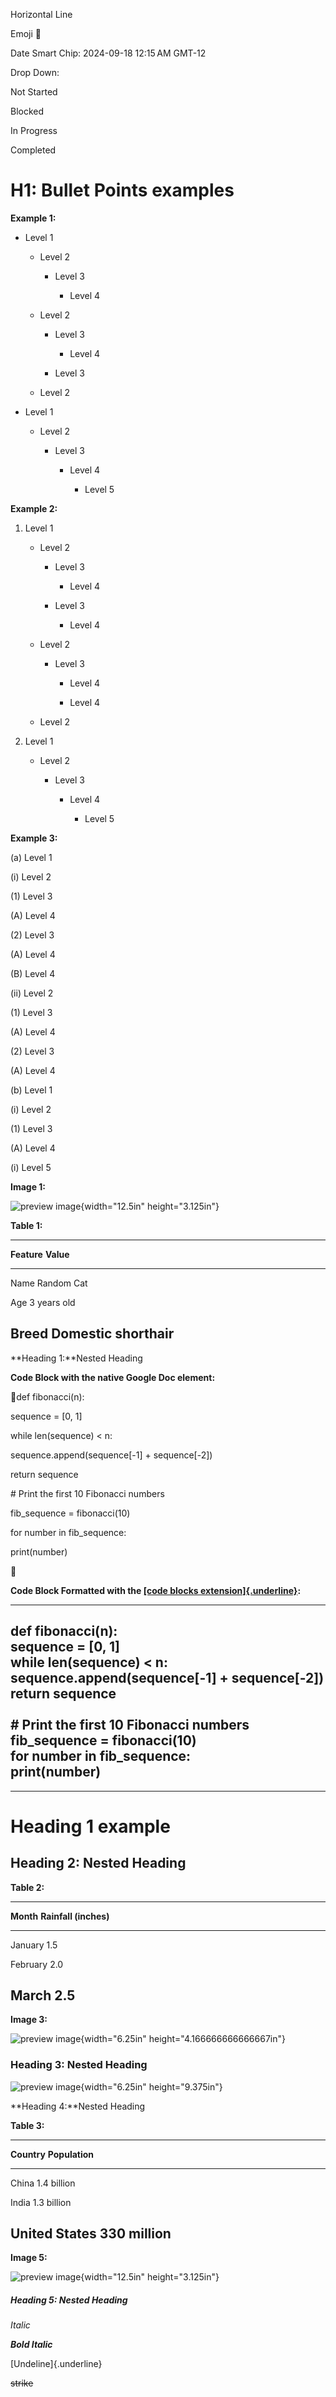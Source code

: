 Horizontal Line

Emoji 🌺

Date Smart Chip: 2024-09-18 12:15 AM GMT-12

Drop Down:

Not Started

Blocked

In Progress

Completed

# H1: Bullet Points examples

**Example 1:**

-   Level 1

    -   Level 2

        -   Level 3

            -   Level 4

    -   Level 2

        -   Level 3

            -   Level 4

        -   Level 3

    -   Level 2

-   Level 1

    -   Level 2

        -   Level 3

            -   Level 4

                -   Level 5

**Example 2:**

1.  Level 1

    -   Level 2

        -   Level 3

            -   Level 4

        -   Level 3

            -   Level 4

    -   Level 2

        -   Level 3

            -   Level 4

            -   Level 4

    -   Level 2

2.  Level 1

    -   Level 2

        -   Level 3

            -   Level 4

                -   Level 5

**Example 3:**

\(a\) Level 1

\(i\) Level 2

\(1\) Level 3

\(A\) Level 4

\(2\) Level 3

\(A\) Level 4

\(B\) Level 4

\(ii\) Level 2

\(1\) Level 3

\(A\) Level 4

\(2\) Level 3

\(A\) Level 4

\(b\) Level 1

\(i\) Level 2

\(1\) Level 3

\(A\) Level 4

\(i\) Level 5

**Image 1:**

![preview image](./media/media/image4.png){width="12.5in"
height="3.125in"}

**Table 1:**

  -----------------------------------------------------------------------
  **Feature**                         **Value**
  ----------------------------------- -----------------------------------
  Name                                Random Cat

  Age                                 3 years old

  Breed                               Domestic shorthair
  -----------------------------------------------------------------------

\*\*Heading 1:\*\*Nested Heading

**Code Block with the native Google Doc element:**

def fibonacci(n):

sequence = \[0, 1\]

while len(sequence) \< n:

sequence.append(sequence\[-1\] + sequence\[-2\])

return sequence

\# Print the first 10 Fibonacci numbers

fib_sequence = fibonacci(10)

for number in fib_sequence:

print(number)



**Code Block Formatted with the [[code blocks
extension]{.underline}](https://workspace.google.com/u/1/marketplace/app/code_blocks/100740430168):**

  -----------------------------------------------------------------------
  **def fibonacci(n):\
  sequence = \[0, 1\]\
  while len(sequence) \< n:\
  sequence.append(sequence\[-1\] + sequence\[-2\])\
  return sequence\
  \
  \# Print the first 10 Fibonacci numbers\
  fib_sequence = fibonacci(10)\
  for number in fib_sequence:\
  print(number)**
  -----------------------------------------------------------------------

  -----------------------------------------------------------------------

# Heading 1 example

## Heading 2: Nested Heading

**Table 2:**

  -----------------------------------------------------------------------
  **Month**                           **Rainfall (inches)**
  ----------------------------------- -----------------------------------
  January                             1.5

  February                            2.0

  March                               2.5
  -----------------------------------------------------------------------

**Image 3:**

![preview image](./media/media/image1.png){width="6.25in"
height="4.166666666666667in"}

### Heading 3: Nested Heading

![preview image](./media/media/image2.png){width="6.25in"
height="9.375in"}

\*\*Heading 4:\*\*Nested Heading

**Table 3:**

  -----------------------------------------------------------------------
  **Country**                         **Population**
  ----------------------------------- -----------------------------------
  China                               1.4 billion

  India                               1.3 billion

  United States                       330 million
  -----------------------------------------------------------------------

**Image 5:**

![preview image](./media/media/image3.png){width="12.5in"
height="3.125in"}

##### Heading 5: Nested Heading

*Italic*

***Bold Italic***

[Undeline]{.underline}

~~strike~~

